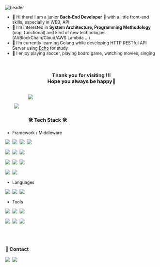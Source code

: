 ![header](https://capsule-render.vercel.app/api?type=waving&color=timeAuto&height=150&section=header&text=Daeyong%20Kim&fontSize=60&animation=fadeIn)



<p>

  - 👋 Hi there! I am a junior <b>Back-End Developer</b> 🚀 with a little front-end skills, especially in WEB, API <br/>
  - 👀 I’m interested in <b>System Architecture, Programming Methodology</b> (oop, functional) and kind of new technologies (AI/BlockChain/Cloud/AWS Lambda ...)
  - 🌱 I’m currently learning Golang while developing HTTP RESTful API Server using [Echo](https://echo.labstack.com/) for study
  - 💞️ I enjoy playing soccer, playing board game, watching movies, singing 
 
</p>

<br>

<h3 align="left" style="text-align:center">
<b>Thank you for visiting !!!</b><br/>
<b>Hope you always be happy</b>💖<br/>
</h3>
<br>
<a href="https://hits.seeyoufarm.com"><img src="https://hits.seeyoufarm.com/api/count/incr/badge.svg?url=https%3A%2F%2Fgithub.com%2Fkd-dragon%2F&count_bg=%2379C83D&title_bg=%23555555&icon=github.svg&icon_color=%23E7E7E7&title=Github&edge_flat=false"/></a>
<div style="float:left; margin:30px;">
<img src="https://github-readme-stats.vercel.app/api?username=kd-dragon&show_icons=true"/>
</div>
<br>
<br>
<br>

### 🛠 Tech Stack 🛠
- Framework / Middleware
<p>
  <img src="https://img.shields.io/badge/Spring-6DB33F?style=flat-square&logo=Spring&logoColor=white"/></a>&nbsp
  <img src="https://img.shields.io/badge/SpringBoot-6DB33F?style=flat-square&logo=SpringBoot&logoColor=white"/></a>&nbsp 
  <img src="https://img.shields.io/badge/jQuery-0769AD?style=flat-square&logo=jQuery&logoColor=white"/>&nbsp 
  <img src="https://img.shields.io/badge/Thymeleaf-005F0F?style=flat-square&logo=Thymeleaf&logoColor=white"/>&nbsp 
</p>
<p>
  <img src="https://img.shields.io/badge/Redis-DC382D?style=flat-square&logo=Redis&logoColor=white"/>&nbsp 
  <img src="https://img.shields.io/badge/Oracle-F80000?style=flat-square&logo=Oracle&logoColor=white"/>&nbsp 
  <img src="https://img.shields.io/badge/MySQL-4479A1?style=flat-square&logo=MySQL&logoColor=black"/>&nbsp 
</p>
<p>
  <img src="https://img.shields.io/badge/Linux-FCC624?style=flat-square&logo=Linux&logoColor=black"/>&nbsp 
  <img src="https://img.shields.io/badge/Jenkins-D24939?style=flat-square&logo=Jenkins&logoColor=black"/>&nbsp 
  <img src="https://img.shields.io/badge/FFmpeg-007808?style=flat-square&logo=FFmpeg&logoColor=white"/>&nbsp 
</p>
<p>
  <img src="https://img.shields.io/badge/NGINX-009639?style=flat-square&logo=NGINX&logoColor=white"/>&nbsp
  <img src="https://img.shields.io/badge/Apache Tomcat-F8DC75?style=flat-square&logo=Apache Tomcat&logoColor=black"/>&nbsp 
</p>


- Languages

<p>
  <img src="https://img.shields.io/badge/Java-007396?style=flat-square&logo=Java&logoColor=white"/>&nbsp
  <img src="https://img.shields.io/badge/Go-00ADD8?style=flat-square&logo=Go&logoColor=white"/></a>&nbsp 
  <img src="https://img.shields.io/badge/Javascript-ffb13b?style=flat-square&logo=javascript&logoColor=white"/></a>&nbsp 
</p>


- Tools

<p>
  <img src="https://img.shields.io/badge/Git-F05032?style=flat-square&logo=Git&logoColor=white"/></a>&nbsp 
  <img src="https://img.shields.io/badge/Sourcetree-0052CC?style=flat-square&logo=Sourcetree&logoColor=white"/></a>&nbsp 
  <img src="https://img.shields.io/badge/Subversion-809CC9?style=flat-square&logo=Subversion&logoColor=white"/></a>&nbsp 
</p>
<p>
  <img src="https://img.shields.io/badge/Postman-FF6C37?style=flat-square&logo=Postman&logoColor=white"/></a>&nbsp 
  <img src="https://img.shields.io/badge/Apache JMeter-D22128?style=flat-square&logo=Apache JMeter&logoColor=white"/>&nbsp
  <img src="https://img.shields.io/badge/Wireshark-1679A7?style=flat-square&logo=Wireshark&logoColor=white"/></a>&nbsp 
</p>


<br>
<br>

### 🤞 Contact 
<p>
  <a href="https://www.instagram.com/raykim1991/"><img src="https://img.shields.io/badge/Instagram-E4405F?style=flat-square&logo=Instagram&logoColor=white&link=https://www.instagram.com/woo0_hooo/"/></a>&nbsp
  <a href="mailto:ddragon0513@gmail.com" target="_blank"><img src="https://img.shields.io/badge/ddragon0513@gmail.com-EA4335?style=flat-square&logo=Gmail&logoColor=white"/></a>
</p>


